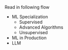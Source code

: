 Read in following flow
* ML Specialization
  * Supervised
  * Advanced Algorithms
  * Unsupervised
* ML in Production
* LLM 

